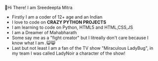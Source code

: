 👋Hi There! I am Sreedeepta Mitra
- Firstly I am a coder of 12+ age and  an Indian
- I love to code on **CRAZY PYTHON PROJECTS**
- I am learning to code on Python, HTML5 and HTML,CSS,JS
- I am a Dreamer of Mahabharath
- Some say me as a "fight creator" but I litreally don't care because I know what I am .😺😸
- Last but not least I am a fan of the TV show "Miraculous LadyBug", in my team I was called LadyNoir a character of the show!
